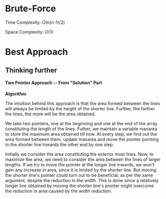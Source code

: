 # Brute-Force

Time Complexity: O(n(n-1)/2)

Space Complexity: O(1)

# Best Approach

## Thinking further

#### Two Pointer Approach -- From "Solution" Part

**Algorithm**

The intuition behind this approach is that the area formed between the lines will always be limited by the height of the shorter line. Further, the farther the lines, the more will be the area obtained.

We take two pointers, one at the beginning and one at the end of the array constituting the length of the lines. Futher, we maintain a variable maxarea to store the maximum area obtained till now. At every step, we find out the area formed between them, update maxarea and move the pointer pointing to the shorter line towards the other end by one step.

Initially we consider the area constituting the exterior most lines. Now, to maximize the area, we need to consider the area between the lines of larger lengths. If we try to move the pointer at the longer line inwards, we won't gain any increase in area, since it is limited by the shorter line. But moving the shorter line's pointer could turn out to be beneficial, as per the same argument, despite the reduction in the width. This is done since a relatively longer line obtained by moving the shorter line's pointer might overcome the reduction in area caused by the width reduction.

